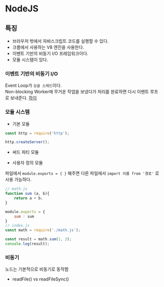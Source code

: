# NodeJS

## 특징 

* 브라우저 밖에서 자바스크립트 코드를 실행할 수 있다.
* 크롬에서 사용하는 V8 엔진을 사용한다.
* 이벤트 기반의 비동기 I/O 프레임워크이다. 
* 모듈 시스템이 있다. 

### 이벤트 기반의 비동기 I/O

Event Loop가 `싱글 스레드`이다.  
Non-blocking Worker에 무거운 작업을 보냈다가 처리를 완료하면 다시 이벤트 루프로 보내준다. 
[하이](www.naver.com)

### 모듈 시스템

* 기본 모듈

```javascript 
const http = require('http');

http.createServer();
```

* 써드 파티 모듈 

* 사용자 정의 모듈 

파일에서 `module.exports = { }` 해주면 다른 파일에서 `import 이름 from '경로'` 로 사용 가능하다. 
```javascript
// math.js
function sum (a, b){
    return a + b;
}

module.exports = {
    sum : sum
}
// index.js
const math = require('./math.js');

const result = math.sum(1, 2);
console.log(result);
```

### 비동기  

노드는 기본적으로 비동기로 동작함

* readFile() vs readFileSync() 